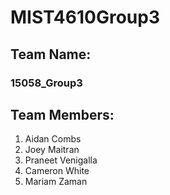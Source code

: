 # MIST4610Group3
## Team Name: 
### 15058_Group3
## Team Members:
1. Aidan Combs
2. Joey Maitran
3. Praneet Venigalla
4. Cameron White
5. Mariam Zaman
